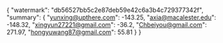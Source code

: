 {
    "watermark": "db56527bb5c2e87deb59e42c6a3b4c729377342f", 
    "summary": {
        "yunxing@upthere.com": -143.25, 
        "axia@macalester.edu": -148.32, 
        "xingyun27221@gmail.com": -36.2, 
        "Chbeiyou@gmail.com": 271.97, 
        "hongyuwang87@gmail.com": 55.81
    }
}